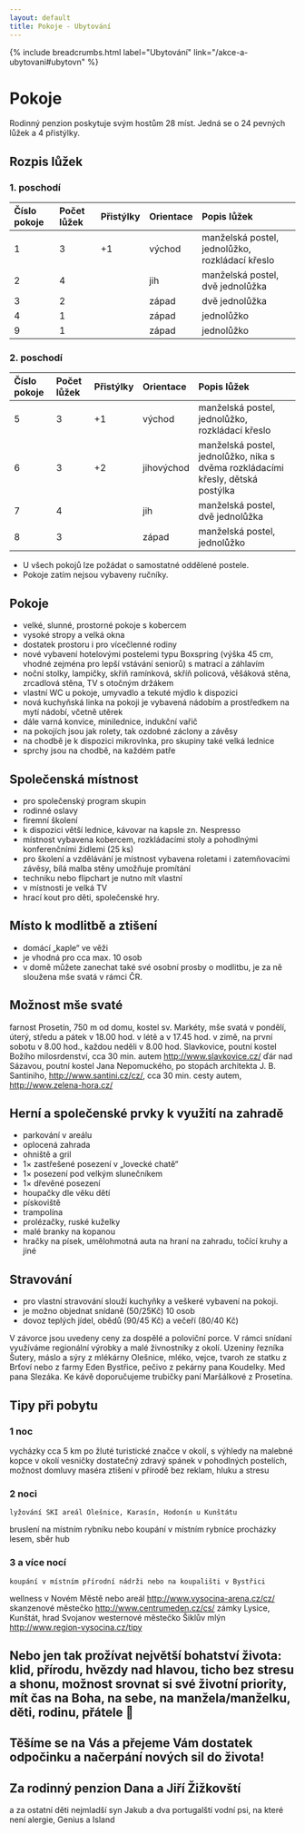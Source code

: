 ```yaml
---
layout: default
title: Pokoje - Ubytování
---
```


{% include breadcrumbs.html label="Ubytování" link="/akce-a-ubytovani#ubytovn" %}

# Pokoje

Rodinný penzion poskytuje svým hostům 28 míst. Jedná se o 24 pevných lůžek a 4 přistýlky.

## Rozpis lůžek

### 1. poschodí

| Číslo pokoje | Počet lůžek | Přistýlky | Orientace | Popis lůžek |
|:-------------|:------------|:----------|:----------|:------------|
| 1            | 3           | +1        | východ    | manželská postel, jednolůžko, rozkládací křeslo |
| 2            | 4           |           | jih       | manželská postel, dvě jednolůžka |
| 3            | 2           |           | západ     | dvě jednolůžka |
| 4            | 1           |           | západ     | jednolůžko |
| 9            | 1           |           | západ     | jednolůžko |

### 2. poschodí

| Číslo pokoje | Počet lůžek | Přistýlky | Orientace | Popis lůžek |
|:-------------|:------------|:----------|:-----------|:------------|
| 5            | 3           | +1        | východ     | manželská postel, jednolůžko, rozkládací křeslo |
| 6            | 3           | +2        | jihovýchod | manželská postel, jednolůžko, nika s dvěma rozkládacími křesly, dětská postýlka |
| 7            | 4           |           | jih        | manželská postel, dvě jednolůžka |
| 8            | 3           |           | západ      | manželská postel, jednolůžko |

- U všech pokojů lze požádat o samostatné oddělené postele. 
- Pokoje zatím nejsou vybaveny ručníky.
 
## Pokoje

- velké, slunné, prostorné pokoje s kobercem
- vysoké stropy a velká okna
- dostatek prostoru i pro vícečlenné rodiny
- nové vybavení hotelovými postelemi typu Boxspring (výška 45 cm, vhodné zejména pro lepší vstávání seniorů) s matrací a záhlavím
- noční stolky, lampičky, skříň ramínková, skříň policová, věšáková stěna, zrcadlová stěna, TV s otočným držákem
- vlastní WC u pokoje, umyvadlo a tekuté mýdlo k dispozici
- nová kuchyňská linka na pokoji je vybavená nádobím a prostředkem na mytí nádobí, včetně utěrek
- dále varná konvice, minilednice, indukční vařič
- na pokojích jsou jak rolety, tak ozdobné záclony a závěsy
- na chodbě je k dispozici mikrovlnka, pro skupiny také velká lednice
- sprchy jsou na chodbě, na každém patře

## Společenská místnost

- pro společenský program skupin
- rodinné oslavy
- firemní školení
- k dispozici větší lednice, kávovar na kapsle zn. Nespresso
- místnost vybavena kobercem, rozkládacími stoly a pohodlnými konferenčními židlemi (25 ks)
- pro školení a vzdělávání je místnost vybavena roletami i zatemňovacími závěsy, bílá malba stěny umožňuje promítání 
- techniku nebo flipchart je nutno mít vlastní
- v místnosti je velká TV
- hrací kout pro děti, společenské hry. 

## Místo k modlitbě a ztišení

- domácí „kaple“ ve věži
- je vhodná pro cca max. 10 osob
- v domě můžete zanechat také své osobní prosby o modlitbu, je za ně sloužena mše svatá v rámci ČR. 

## Možnost mše svaté

farnost Prosetín, 750 m od domu, kostel sv. Markéty, mše svatá v pondělí, úterý, středu a pátek v 18.00 hod. v létě a v 17.45 hod. v zimě, na první sobotu v 8.00 hod., každou neděli v 8.00 hod.
Slavkovice, poutní kostel Božího milosrdenství, cca 30 min. autem http://www.slavkovice.cz/
ďár nad Sázavou, poutní kostel Jana Nepomuckého, po stopách architekta J. B. Santiniho, http://www.santini.cz/cz/, cca 30 min. cesty autem, http://www.zelena-hora.cz/

## Herní a společenské prvky k využití na zahradě

- parkování v areálu
- oplocená zahrada
- ohniště a gril
- 1× zastřešené posezení v „lovecké chatě“
- 1× posezení pod velkým slunečníkem
- 1× dřevěné posezení 
- houpačky dle věku dětí
- pískoviště
- trampolína
- prolézačky, ruské kuželky
- malé branky na kopanou
- hračky na písek, umělohmotná auta na hraní na zahradu, točící kruhy a jiné

## Stravování

- pro vlastní stravování slouží kuchyňky a veškeré vybavení na pokoji.
- je možno objednat snídaně (50/25Kč)  10 osob
- dovoz teplých jídel, obědů (90/45 Kč) a večeří (80/40 Kč)

V závorce jsou uvedeny ceny za dospělé a poloviční porce.
V rámci snídaní využíváme regionální výrobky a malé živnostníky z okolí. Uzeniny řezníka Šutery, máslo a sýry z mlékárny Olešnice, mléko, vejce, tvaroh ze statku z Brťoví nebo z farmy Eden Bystřice, pečivo z pekárny pana Koudelky. Med pana Slezáka. Ke kávě doporučujeme trubičky paní Maršálkové z Prosetína. 

## Tipy při pobytu

### 1 noc
vycházky cca 5 km po žluté turistické značce v okolí, s výhledy na malebné kopce v okolí vesničky
dostatečný zdravý spánek v pohodlných postelích, možnost domluvy maséra
ztišení v přírodě bez reklam, hluku a stresu
### 2 noci
	lyžování SKI areál Olešnice, Karasín, Hodonín u Kunštátu
bruslení na místním rybníku nebo koupání v místním rybníce 
procházky lesem, sběr hub 
### 3 a více nocí
	koupání v místním přírodní nádrži nebo na koupališti v Bystřici
wellness v Novém Městě nebo areál http://www.vysocina-arena.cz/cz/
skanzenové městečko http://www.centrumeden.cz/cs/
zámky Lysice, Kunštát, hrad Svojanov
westernové městečko Šiklův mlýn
http://www.region-vysocina.cz/tipy

## Nebo jen tak prožívat největší bohatství života: klid, přírodu, hvězdy nad hlavou, ticho bez stresu a shonu, možnost srovnat si své životní priority, mít čas na Boha, na sebe, na manžela/manželku, děti, rodinu, přátele 

## Těšíme se na Vás a přejeme Vám dostatek odpočinku a načerpání nových sil do života!
## Za rodinný penzion Dana a Jiří Žižkovští 
a za ostatní děti nejmladší syn Jakub a dva portugalští vodní psi, na které není alergie, Genius a Island
